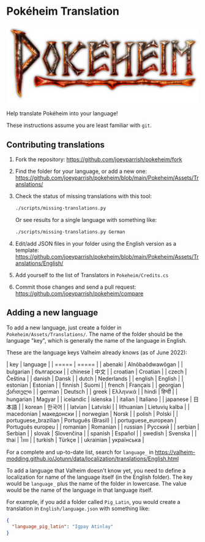 # Pokéheim Translation

![Pokéheim Logo](https://github.com/joeyparrish/pokeheim/raw/main/Pokeheim/Assets/Logo.png)

Help translate Pokéheim into your language!

These instructions assume you are least familiar with `git`.


## Contributing translations

1. Fork the repository: https://github.com/joeyparrish/pokeheim/fork
2. Find the folder for your language, or add a new one:
   https://github.com/joeyparrish/pokeheim/blob/main/Pokeheim/Assets/Translations/
3. Check the status of missing translations with this tool:

   ```sh
   ./scripts/missing-translations.py
   ```

   Or see results for a single language with something like:

   ```sh
   ./scripts/missing-translations.py German
   ```
4. Edit/add JSON files in your folder using the English version as a template:
   https://github.com/joeyparrish/pokeheim/blob/main/Pokeheim/Assets/Translations/English/
5. Add yourself to the list of Translators in `Pokeheim/Credits.cs`
6. Commit those changes and send a pull request:
   https://github.com/joeyparrish/pokeheim/compare


## Adding a new language

To add a new language, just create a folder in `Pokeheim/Assets/Translations/`.
The name of the folder should be the language "key", which is generally the
name of the language in English.

These are the language keys Valheim already knows (as of June 2022):

| key | language |
| ===== | ===== |
| abenaki | Alnôbaôdwawôgan |
| bulgarian | български |
| chinese | 中文 |
| croatian | Croatian |
| czech | Čeština |
| danish | Dansk |
| dutch | Nederlands |
| english | English |
| estonian | Estonian |
| finnish | Suomi |
| french | Français |
| georgian | ქართული |
| german | Deutsch |
| greek | Ελληνικά |
| hindi | हिन्दी |
| hungarian | Magyar |
| icelandic | íslenska |
| italian | Italiano |
| japanese | 日本語 |
| korean | 한국어 |
| latvian | Latviski |
| lithuanian | Lietuvių kalba |
| macedonian | македонски |
| norwegian | Norsk |
| polish | Polski |
| portuguese_brazilian | Português (Brasil) |
| portuguese_european | Português europeu |
| romanian | Romanian |
| russian | Русский |
| serbian | Serbian |
| slovak | Slovenčina |
| spanish | Español |
| swedish | Svenska |
| thai | ไทย |
| turkish | Türkçe |
| ukrainian | українська |

For a complete and up-to-date list, search for `language_` in
https://valheim-modding.github.io/Jotunn/data/localization/translations/English.html

To add a language that Valheim doesn't know yet, you need to define a
localization for name of the language itself (in the English folder).  The key
would be `language_` plus the name of the folder in lowercase.  The value would
be the name of the language in that language itself.

For example, if you add a folder called `Pig_Latin`, you would create a
translation in `English/language.json` with something like:

```json
{
  "language_pig_latin": "Igpay Atinlay"
}
```

